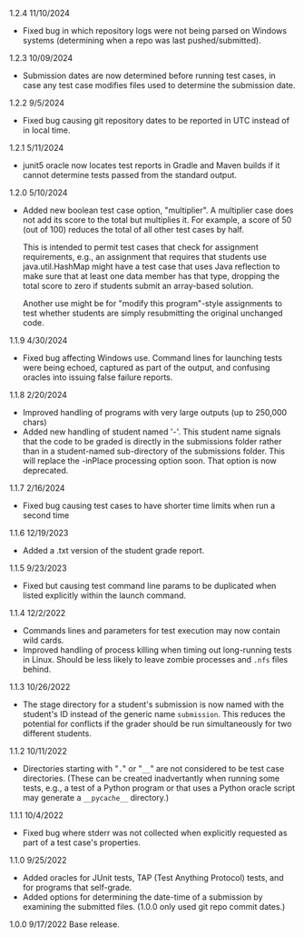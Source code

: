 1.2.4 11/10/2024
* Fixed bug in which repository logs were not being parsed on Windows systems
  (determining when a repo was last pushed/submitted).

1.2.3 10/09/2024
* Submission dates are now determined before running test cases, in case any
  test case modifies files used to determine the submission date.

1.2.2 9/5/2024
* Fixed bug causing git repository dates to be reported in UTC instead of
  in local time.

1.2.1 5/11/2024
* junit5 oracle now locates test reports in Gradle and Maven builds if it cannot
  determine tests passed from the standard output.

1.2.0 5/10/2024
* Added new boolean test case option, "multiplier". A multiplier case does not
  add its score to the total but multiplies it. For example, a score of 50
  (out of 100) reduces the total of all other test cases by half. 

    This is intended to permit test cases that check for assignment requirements,
    e.g., an assignment that requires that students use java.util.HashMap might
    have a test case that uses Java reflection to make sure that at least one
    data member has that type, dropping the total score to zero if students
    submit an array-based solution.

    Another use might be for "modify this program"-style assignments to test
    whether students are simply resubmitting the original unchanged code.

1.1.9 4/30/2024
* Fixed bug affecting Windows use. Command lines for launching tests were being
  echoed, captured as part of the output, and confusing oracles into issuing
  false failure reports.

1.1.8 2/20/2024
* Improved handling of programs with very large outputs (up to 250,000 chars)
* Added new handling of student named '-'.  This student name signals that
  the code to be graded is directly in the submissions folder rather than in
  a student-named sub-directory of the submissions folder.  This will replace
  the -inPlace processing option soon. That option is now deprecated.

1.1.7 2/16/2024
* Fixed bug causing test cases to have shorter time limits when run a second time

1.1.6 12/19/2023
* Added a .txt version of the student grade report.

1.1.5 9/23/2023
* Fixed but causing test command line params to be duplicated when listed
  explicitly within the launch command.

1.1.4 12/2/2022
* Commands lines and parameters for test execution may now contain wild cards.
* Improved handling of process killing when timing out long-running tests in
  Linux. Should be less likely to leave zombie processes and `.nfs` files
  behind.

1.1.3 10/26/2022
* The stage directory for a student's submission is now named with the 
  student's ID instead of the generic name `submission`. This reduces
  the potential for conflicts if the grader should be run simultaneously
  for two different students.

1.1.2 10/11/2022

* Directories starting with "`.`" or "`__`" are not considered to be test case
  directories. (These can be created inadvertantly when running some tests,
  e.g., a test of a Python program or that uses a Python oracle script
  may generate a `__pycache__` directory.)

1.1.1 10/4/2022

* Fixed bug where stderr was not collected when explicitly requested
  as part of a test case's properties.

1.1.0 9/25/2022  

* Added oracles for JUnit tests, TAP (Test Anything Protocol) tests, and
  for programs that self-grade.
* Added options for determining the date-time of a submission by examining the
  submitted files.  (1.0.0 only used git repo commit dates.)

1.0.0  9/17/2022   Base release.
